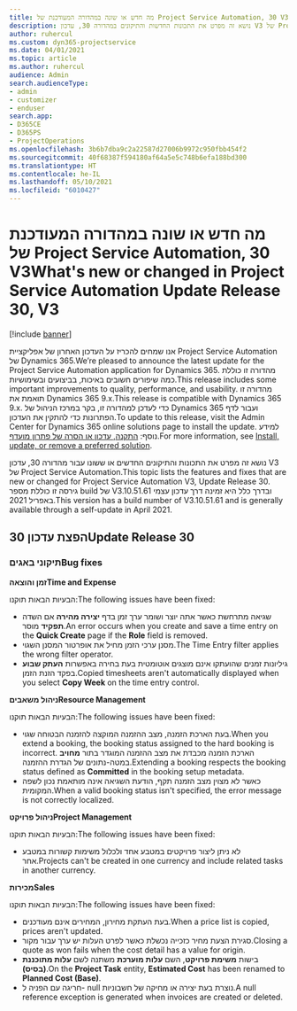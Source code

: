 ```yaml
---
title: מה חדש או שונה במהדורה המעודכנת של Project Service Automation, 30 V3
description: נושא זה מפרט את התכונות החדשות והתיקונים במהדורה 30, עדכון V3 של Project Service Automation.
author: ruhercul
ms.custom: dyn365-projectservice
ms.date: 04/01/2021
ms.topic: article
ms.author: ruhercul
audience: Admin
search.audienceType:
- admin
- customizer
- enduser
search.app:
- D365CE
- D365PS
- ProjectOperations
ms.openlocfilehash: 3b6b7dba9c2a22587d27006b9972c950fbb454f2
ms.sourcegitcommit: 40f68387f594180af64a5e5c748b6efa188bd300
ms.translationtype: HT
ms.contentlocale: he-IL
ms.lasthandoff: 05/10/2021
ms.locfileid: "6010427"
---
```

# <a name="whats-new-or-changed-in-project-service-automation-update-release-30-v3"></a><span data-ttu-id="6b8f1-103">מה חדש או שונה במהדורה המעודכנת של Project Service Automation, 30 V3</span><span class="sxs-lookup"><span data-stu-id="6b8f1-103">What's new or changed in Project Service Automation Update Release 30, V3</span></span>

[!include [banner](../includes/psa-now-project-operations.md)]

<span data-ttu-id="6b8f1-104">אנו שמחים להכריז על העדכון האחרון של אפליקציית Project Service Automation של Dynamics 365.</span><span class="sxs-lookup"><span data-stu-id="6b8f1-104">We’re pleased to announce the latest update for the Project Service Automation application for Dynamics 365.</span></span> <span data-ttu-id="6b8f1-105">מהדורה זו כוללת כמה שיפורים חשובים באיכות, בביצועים ובשימושיות.</span><span class="sxs-lookup"><span data-stu-id="6b8f1-105">This release includes some important improvements to quality, performance, and usability.</span></span> <span data-ttu-id="6b8f1-106">מהדורה זו תואמת את Dynamics 365 9.x.</span><span class="sxs-lookup"><span data-stu-id="6b8f1-106">This release is compatible with Dynamics 365 9.x.</span></span> <span data-ttu-id="6b8f1-107">כדי לעדכן למהדורה זו, בקר במרכז הניהול של Dynamics 365 ועבור לדף הפתרונות כדי להתקין את העדכון.</span><span class="sxs-lookup"><span data-stu-id="6b8f1-107">To update to this release, visit the Admin Center for Dynamics 365 online solutions page to install the update.</span></span> <span data-ttu-id="6b8f1-108">למידע נוסף: [התקנה, עדכון או הסרה של פתרון מועדף](/power-platform/admin/install-remove-preferred-solution.md).</span><span class="sxs-lookup"><span data-stu-id="6b8f1-108">For more information, see [Install, update, or remove a preferred solution](/power-platform/admin/install-remove-preferred-solution.md).</span></span>

<span data-ttu-id="6b8f1-109">נושא זה מפרט את התכונות והתיקונים החדשים או ששונו עבור מהדורה 30, עדכון V3 של Project Service Automation.</span><span class="sxs-lookup"><span data-stu-id="6b8f1-109">This topic lists the features and fixes that are new or changed for Project Service Automation V3, Update Release 30.</span></span> <span data-ttu-id="6b8f1-110">גירסה זו כוללת מספר build של V3.10.51.61 ובדרך כלל היא זמינה דרך עדכון עצמי באפריל 2021.</span><span class="sxs-lookup"><span data-stu-id="6b8f1-110">This version has a build number of V3.10.51.61 and is generally available through a self-update in April 2021.</span></span>

## <a name="update-release-30"></a><span data-ttu-id="6b8f1-111">הפצת עדכון 30</span><span class="sxs-lookup"><span data-stu-id="6b8f1-111">Update Release 30</span></span>

### <a name="bug-fixes"></a><span data-ttu-id="6b8f1-112">תיקוני באגים</span><span class="sxs-lookup"><span data-stu-id="6b8f1-112">Bug fixes</span></span>

<span data-ttu-id="6b8f1-113">**זמן והוצאה**</span><span class="sxs-lookup"><span data-stu-id="6b8f1-113">**Time and Expense**</span></span>

<span data-ttu-id="6b8f1-114">הבעיות הבאות תוקנו:</span><span class="sxs-lookup"><span data-stu-id="6b8f1-114">The following issues have been fixed:</span></span>

- <span data-ttu-id="6b8f1-115">שגיאה מתרחשת כאשר אתה יוצר ושומר ערך זמן בדף **יצירה מהירה** אם השדה **תפקיד** מוסר.</span><span class="sxs-lookup"><span data-stu-id="6b8f1-115">An error occurs when you create and save a time entry on the **Quick Create** page if the **Role** field is removed.</span></span>
- <span data-ttu-id="6b8f1-116">מסנן ערכי הזמן מחיל את אופרטור המסנן השגוי.</span><span class="sxs-lookup"><span data-stu-id="6b8f1-116">The Time Entry filter applies the wrong filter operator.</span></span>
- <span data-ttu-id="6b8f1-117">גיליונות זמנים שהועתקו אינם מוצגים אוטומטית בעת בחירה באפשרות **העתק שבוע** בפקד הזנת הזמן.</span><span class="sxs-lookup"><span data-stu-id="6b8f1-117">Copied timesheets aren't automatically displayed when you select **Copy Week** on the time entry control.</span></span>

<span data-ttu-id="6b8f1-118">**ניהול משאבים**</span><span class="sxs-lookup"><span data-stu-id="6b8f1-118">**Resource Management**</span></span>

<span data-ttu-id="6b8f1-119">הבעיות הבאות תוקנו:</span><span class="sxs-lookup"><span data-stu-id="6b8f1-119">The following issues have been fixed:</span></span>

- <span data-ttu-id="6b8f1-120">בעת הארכת הזמנה, מצב ההזמנה המוקצה להזמנה הבטוחה שגוי.</span><span class="sxs-lookup"><span data-stu-id="6b8f1-120">When you extend a booking, the booking status assigned to the hard booking is incorrect.</span></span> <span data-ttu-id="6b8f1-121">הארכת הזמנה מכבדת את מצב ההזמנה המוגדר בתור **מחויב‬** במטה-נתונים של הגדרת ההזמנה.</span><span class="sxs-lookup"><span data-stu-id="6b8f1-121">Extending a booking respects the booking status defined as **Committed** in the booking setup metadata.</span></span>
- <span data-ttu-id="6b8f1-122">כאשר לא מצוין מצב הזמנה תקף, הודעת השגיאה אינה מותאמת נכון לשפה המקומית.</span><span class="sxs-lookup"><span data-stu-id="6b8f1-122">When a valid booking status isn't specified, the error message is not correctly localized.</span></span>

<span data-ttu-id="6b8f1-123">**ניהול פרויקט**</span><span class="sxs-lookup"><span data-stu-id="6b8f1-123">**Project Management**</span></span>

<span data-ttu-id="6b8f1-124">הבעיות הבאות תוקנו:</span><span class="sxs-lookup"><span data-stu-id="6b8f1-124">The following issues have been fixed:</span></span>

- <span data-ttu-id="6b8f1-125">לא ניתן ליצור פרויקטים במטבע אחד ולכלול משימות קשורות במטבע אחר.</span><span class="sxs-lookup"><span data-stu-id="6b8f1-125">Projects can't be created in one currency and include related tasks in another currency.</span></span>

<span data-ttu-id="6b8f1-126">**מכירות**</span><span class="sxs-lookup"><span data-stu-id="6b8f1-126">**Sales**</span></span>

<span data-ttu-id="6b8f1-127">הבעיות הבאות תוקנו:</span><span class="sxs-lookup"><span data-stu-id="6b8f1-127">The following issues have been fixed:</span></span>

- <span data-ttu-id="6b8f1-128">בעת העתקת מחירון, המחירים אינם מעודכנים.</span><span class="sxs-lookup"><span data-stu-id="6b8f1-128">When a price list is copied, prices aren't updated.</span></span>
- <span data-ttu-id="6b8f1-129">סגירת הצעת מחיר כזכייה נכשלת כאשר לפרט העלות יש ערך עבור מקור.</span><span class="sxs-lookup"><span data-stu-id="6b8f1-129">Closing a quote as won fails when the cost detail has a value for origin.</span></span>
- <span data-ttu-id="6b8f1-130">בישות **משימת פרויקט**, השם **עלות מוערכת** משתנה לשם **עלות מתוכננת (בסיס)**.</span><span class="sxs-lookup"><span data-stu-id="6b8f1-130">On the **Project Task** entity, **Estimated Cost** has been renamed to **Planned Cost (Base)**.</span></span>
- <span data-ttu-id="6b8f1-131">חריגה עם הפניה ל- null נוצרת בעת יצירה או מחיקה של חשבוניות.</span><span class="sxs-lookup"><span data-stu-id="6b8f1-131">A null reference exception is generated when invoices are created or deleted.</span></span>
